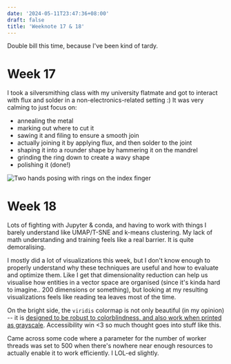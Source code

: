 ```yaml
---
date: '2024-05-11T23:47:36+08:00'
draft: false
title: 'Weeknote 17 & 18'
---
```


Double bill this time, because I've been kind of tardy.

# Week 17

 I took a silversmithing class with my university flatmate and got to interact with flux and solder in a non-electronics-related setting :) It was very calming to just focus on:

 - annealing the metal
 - marking out where to cut it
 - sawing it and filing to ensure a smooth join
 - actually joining it by applying flux, and then solder to the joint
 - shaping it into a rounder shape by hammering it on the mandrel 
 - grinding the ring down to create a wavy shape 
 - polishing it (done!)

![Two hands posing with rings on the index finger](https://res.cloudinary.com/dezwnhp01/image/upload/f_auto,q_auto/v1/weeknotes/IMG_9290)

# Week 18 

Lots of fighting with Jupyter & conda, and having to work with things I barely understand like UMAP/T-SNE and k-means clustering. My lack of math understanding and training feels like a real barrier. It is quite demoralising. 

I mostly did a lot of visualizations this week, but I don't know enough to properly understand why these techniques are useful and how to evaluate and optimize them. Like I get that dimensionality reduction can help us visualise how entities in a vector space are organised (since it's kinda hard to imagine.. 200 dimensions or something), but looking at my resulting visualizations feels like reading tea leaves most of the time. 

On the bright side, the `viridis` colormap is not only beautiful (in my opinion) -- it is [designed to be robust to colorblindness, and also work when printed as grayscale](https://cran.r-project.org/web/packages/viridis/vignettes/intro-to-viridis.html). Accessibility win <3 so much thought goes into stuff like this.

Came across some code where a parameter for the number of worker threads was set to 500 when there's nowhere near enough resources to actually enable it to work efficiently. I LOL-ed slightly. 